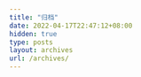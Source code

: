 ```yaml
---
title: "归档"
date: 2022-04-17T22:47:12+08:00
hidden: true
type: posts
layout: archives
url: /archives/
---
```


